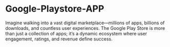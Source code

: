 # Google-Playstore-APP
Imagine walking into a vast digital marketplace—millions of apps, billions of downloads, and countless user experiences. The Google Play Store is more than just a collection of apps; it’s a dynamic ecosystem where user engagement, ratings, and revenue define success.  
